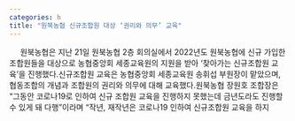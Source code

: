 ```yaml
---
categories: h
title: "원북농협 신규조합원 대상 ‘권리와 의무’ 교육"
---
```

&nbsp;&nbsp;&nbsp;&nbsp; 원북농협은 지난 21일 원북농협 2층 회의실에서 2022년도 원북농협에 신규 가입한 조합원들을 대상으로 농협중앙회 세종교육원의 지원을 받아 ‘찾아가는 신규조합원 교육’을 진행했다.신규조합원 교육은 농협중앙회 세종교육원 송휘섭 부원장이 맡았으며, 협동조합의 개념과 조합원의 권리와 의무에 대해 교육했다.원북농협 장원호 조합장은 “그동안 코로나19로 인하여 신규 조합원 교육을 진행하지 못했는데 금년도라도 진행할 수 있게 돼 다행”이라며 “작년, 재작년은 코로나19 인하여 신규조합원 교육을 하지